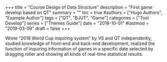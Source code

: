+++
title = "Course Design of Data Structure"
description = "First game develop based on QT"
summary = ""
toc = true
#authors = ["Hugo Authors", "Example Author"]
tags = ["QT", "BJUT", "Game"]
categories = ["Tool Develop"]
series = ["Themes Guide"]
date =  "2018-10-01"
#lastmod = "2019-03-09"
draft = false
+++

Wrote “2018 World Cup inquiring system” by VS and QT independently, studied knowledge of front-end and back-end development, realized the function of inquiring information of games in a specific date selected by dragging roller and showing all kinds of real-time statistical results.

